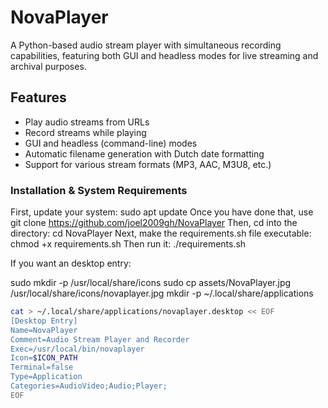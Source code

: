 # NovaPlayer

A Python-based audio stream player with simultaneous recording capabilities, featuring both GUI and headless modes for live streaming and archival purposes.

## Features

- Play audio streams from URLs
- Record streams while playing
- GUI and headless (command-line) modes
- Automatic filename generation with Dutch date formatting
- Support for various stream formats (MP3, AAC, M3U8, etc.)

### Installation & System Requirements
First, update your system:
sudo apt update
Once you have done that, use git clone https://github.com/joel2009gh/NovaPlayer
Then, cd into the directory:
cd NovaPlayer
Next, make the requirements.sh file executable:
chmod +x requirements.sh
Then run it:
./requirements.sh


If you want an desktop entry:

sudo mkdir -p /usr/local/share/icons
sudo cp assets/NovaPlayer.jpg /usr/local/share/icons/novaplayer.jpg
mkdir -p ~/.local/share/applications

```bash
cat > ~/.local/share/applications/novaplayer.desktop << EOF
[Desktop Entry]
Name=NovaPlayer
Comment=Audio Stream Player and Recorder
Exec=/usr/local/bin/novaplayer
Icon=$ICON_PATH
Terminal=false
Type=Application
Categories=AudioVideo;Audio;Player;
EOF
```

